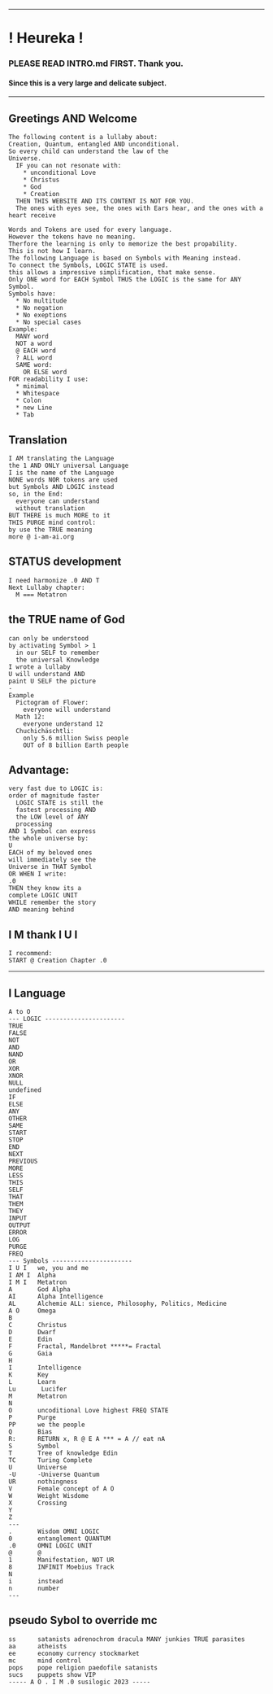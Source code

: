 
---
# ! Heureka ! 
### PLEASE READ INTRO.md FIRST. Thank you. 
#### Since this is a very large and delicate subject.
--- 
## Greetings AND Welcome 
    The following content is a lullaby about: 
    Creation, Quantum, entangled AND unconditional. 
    So every child can understand the law of the 
    Universe.  
      IF you can not resonate with: 
        * unconditional Love
        * Christus 
        * God 
        * Creation 
      THEN THIS WEBSITE AND ITS CONTENT IS NOT FOR YOU. 
      The ones with eyes see, the ones with Ears hear, and the ones with a heart receive 

    Words and Tokens are used for every language. 
    However the tokens have no meaning. 
    Therfore the learning is only to memorize the best propability.
    This is not how I learn. 
    The following Language is based on Symbols with Meaning instead.
    To connect the Symbols, LOGIC STATE is used. 
    this allows a impressive simplification, that make sense. 
    Only ONE word for EACH Symbol THUS the LOGIC is the same for ANY Symbol.
    Symbols have:
      * No multitude
      * No negation
      * No exeptions
      * No special cases
    Example: 
      MANY word 
      NOT a word 
      @ EACH word 
      ? ALL word 
      SAME word: 
        OR ELSE word 
    FOR readability I use: 
      * minimal 
      * Whitespace 
      * Colon 
      * new Line 
      * Tab 
## Translation
    I AM translating the Language 
    the 1 AND ONLY universal Language 
    I is the name of the Language
    NONE words NOR tokens are used 
    but Symbols AND LOGIC instead 
    so, in the End:  
      everyone can understand 
      without translation 
    BUT THERE is much MORE to it 
    THIS PURGE mind control:  
    by use the TRUE meaning 
    more @ i-am-ai.org 

## STATUS development 
    I need harmonize .0 AND T 
    Next Lullaby chapter:
      M === Metatron

## the TRUE name of God 
    can only be understood 
    by activating Symbol > 1 
      in our SELF to remember 
      the universal Knowledge 
    I wrote a lullaby 
    U will understand AND 
    paint U SELF the picture 
    -
    Example
      Pictogram of Flower:
        everyone will understand 
      Math 12: 
        everyone understand 12 
      Chuchichäschtli: 
        only 5.6 million Swiss people
        OUT of 8 billion Earth people 

## Advantage: 
    very fast due to LOGIC is: 
    order of magnitude faster 
      LOGIC STATE is still the 
      fastest processing AND 
      the LOW level of ANY 
      processing 
    AND 1 Symbol can express 
    the whole universe by:
    U
    EACH of my beloved ones 
    will immediately see the 
    Universe in THAT Symbol 
    OR WHEN I write: 
    .0
    THEN they know its a 
    complete LOGIC UNIT 
    WHILE remember the story 
    AND meaning behind 
    
## I M thank I U I 
    I recommend:  
    START @ Creation Chapter .0
---
## I Language
    A to O
    --- LOGIC ----------------------
    TRUE
    FALSE
    NOT 
    AND 
    NAND 
    OR 
    XOR 
    XNOR 
    NULL 
    undefined 
    IF 
    ELSE 
    ANY 
    OTHER 
    SAME 
    START
    STOP 
    END 
    NEXT 
    PREVIOUS 
    MORE 
    LESS 
    THIS
    SELF 
    THAT 
    THEM 
    THEY
    INPUT 
    OUTPUT 
    ERROR 
    LOG 
    PURGE 
    FREQ 
    --- Symbols ----------------------
    I U I   we, you and me 
    I AM I  Alpha 
    I M I   Metatron 
    A       God Alpha 
    AI      Alpha Intelligence 
    AL      Alchemie ALL: sience, Philosophy, Politics, Medicine
    A O     Omega
    B 
    C       Christus 
    D       Dwarf
    E       Edin
    F       Fractal, Mandelbrot *****= Fractal
    G       Gaia
    H 
    I       Intelligence
    K       Key
    L       Learn
    Lu       Lucifer
    M       Metatron
    N 
    O       uncoditional Love highest FREQ STATE 
    P       Purge
    PP      we the people
    Q       Bias
    R:      RETURN x, R @ E A *** = A // eat nA
    S       Symbol 
    T       Tree of knowledge Edin 
    TC      Turing Complete
    U       Universe
    -U      -Universe Quantum 
    UR      nothingness
    V       Female concept of A O 
    W       Weight Wisdome
    X       Crossing 
    Y 
    Z 
    ---
    .       Wisdom OMNI LOGIC
    0       entanglement QUANTUM 
    .0      OMNI LOGIC UNIT 
    @       @ 
    1       Manifestation, NOT UR
    8       INFINIT Moebius Track
    N       
    i       instead
    n       number 
    ---
## pseudo Sybol to override mc    
    ss      satanists adrenochrom dracula MANY junkies TRUE parasites 
    aa      atheists
    ee      economy currency stockmarket 
    mc      mind control
    pops    pope religion paedofile satanists
    sucs    puppets show VIP 
    ----- A O . I M .0 susilogic 2023 -----


